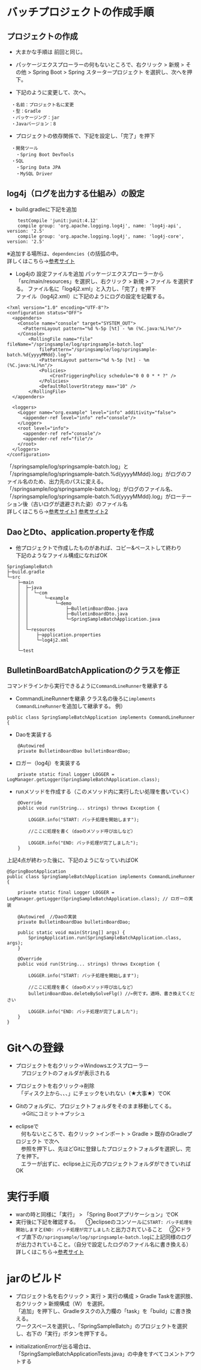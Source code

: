 # バッチプロジェクトの作成手順

## プロジェクトの作成

* 大まかな手順は 前回と同じ。  

* パッケージエクスプローラーの何もないところで、右クリック > 新規 > その他 > Spring Boot > Spring スタータープロジェクト を選択し、次へを押下。  

* 下記のように変更して、次へ。
```
　・名前：プロジェクト名に変更
　・型：Gradle
　・パッケージング：jar
　・Javaバージョン：8
```

* プロジェクトの依存関係で、下記を設定し、「完了」を押下
```
　・開発ツール
　　・Spring Boot DevTools
　・SQL
　　・Spring Data JPA
　　・MySQL Driver
```

## log4j（ログを出力する仕組み）の設定

* build.gradleに下記を追加
```
	testCompile 'junit:junit:4.12'
	compile group: 'org.apache.logging.log4j', name: 'log4j-api', version: '2.5'
	compile group: 'org.apache.logging.log4j', name: 'log4j-core', version: '2.5'
```
※追加する場所は、`dependencies {`の括弧の中。  
詳しくはこちら→[参考サイト](https://qiita.com/kazurof/items/abbd42f11bfc125f3190#gradle-%E3%83%93%E3%83%AB%E3%83%89%E3%83%95%E3%82%A1%E3%82%A4%E3%83%AB)

* Log4jの 設定ファイルを追加
パッケージエクスプローラーから「src/main/resources」を選択し、右クリック > 新規 > ファイル を選択する。
ファイル名に「log4j2.xml」と入力し、「完了」を押下  
ファイル（log4j2.xml）に下記のようにログの設定を記載する。
```
<?xml version="1.0" encoding="UTF-8"?>
<configuration status="OFF">
  <appenders>
    <Console name="console" target="SYSTEM_OUT">
      <PatternLayout pattern="%d %-5p [%t] - %m (%C.java:%L)%n"/>
    </Console>
  		<RollingFile name="file" fileName="/springsample/log/springsample-batch.log"
			filePattern="/springsample/log/springsample-batch.%d{yyyyMMdd}.log">
			<PatternLayout pattern="%d %-5p [%t] - %m (%C.java:%L)%n"/>
			<Policies>
				<CronTriggeringPolicy schedule="0 0 0 * * ?" />
			</Policies>
			<DefaultRolloverStrategy max="10" />
		</RollingFile>
  </appenders>

  <loggers>
    <Logger name="org.example" level="info" additivity="false">
      <appender-ref level="info" ref="console"/>
    </Logger>
    <root level="info">
      <appender-ref ref="console"/>
      <appender-ref ref="file"/>
    </root>
  </loggers>
</configuration>
```

「/springsample/log/springsample-batch.log」と「/springsample/log/springsample-batch.%d{yyyyMMdd}.log」がログのファイル名のため、出力先のパスに変える。  
「/springsample/log/springsample-batch.log」がログのファイル名、  
「/springsample/log/springsample-batch.%d{yyyyMMdd}.log」がローテーション後（古いログが退避された姿）のファイル名  
詳しくはこちら→[参考サイト1](https://qiita.com/kazurof/items/abbd42f11bfc125f3190#log4j-2-%E8%A8%AD%E5%AE%9A%E3%83%95%E3%82%A1%E3%82%A4%E3%83%AB)
[参考サイト2](https://pukiwiki.codereign.org/index.php?SoftwareEngineering%2FJava%2FLogging%2FApacheLog4j2%2FAppenders)


## DaoとDto、application.propertyを作成
* 他プロジェクトで作成したものがあれば、コピー&ペーストして終わり  
下記のようなファイル構成になればOK
```
SpringSampleBatch
├─build.gradle
└─src
    ├─main
    │  ├─java
    │  │  └─com
    │  │      └─example
    │  │          └─demo
    │  │              ├─BulletinBoardDao.java
    │  │              ├─BulletinBoardDto.java
    │  │              └─SpringSampleBatchApplication.java
    │  │
    │  └─resources
    │      ├─application.properties
    │      └─log4j2.xml
    │
    └─test
```


## BulletinBoardBatchApplicationのクラスを修正
コマンドラインから実行できるように`CommandLineRunner`を継承する


* CommandLineRunnerを継承
クラス名の後ろに`implements CommandLineRunner`を追加して継承する。
例）
```
public class SpringSampleBatchApplication implements CommandLineRunner {
```

* Daoを実装する
```
    @Autowired
    private BulletinBoardDao bulletinBoardDao;
```


* ロガー（log4j）を実装する
```
    private static final Logger LOGGER = LogManager.getLogger(SpringSampleBatchApplication.class);
```

* runメソッドを作成する（このメソッド内に実行したい処理を書いていく）
```
    @Override
    public void run(String... strings) throws Exception {
        
        LOGGER.info("START: バッチ処理を開始します");
        
        //ここに処理を書く（daoのメソッド呼び出しなど）
        
        LOGGER.info("END: バッチ処理が完了しました");
    }
```

上記4点が終わった後に、下記のようになっていればOK
```
@SpringBootApplication
public class SpringSampleBatchApplication implements CommandLineRunner {

    private static final Logger LOGGER = LogManager.getLogger(SpringSampleBatchApplication.class); // ロガーの実装

    @Autowired  //Daoの実装
    private BulletinBoardDao bulletinBoardDao;

	public static void main(String[] args) {
		SpringApplication.run(SpringSampleBatchApplication.class, args);
	}

    @Override
    public void run(String... strings) throws Exception {

        LOGGER.info("START: バッチ処理を開始します");
        
        //ここに処理を書く（daoのメソッド呼び出しなど）
        bulletinBoardDao.deleteBySolveFlg() //←例です。適時、書き換えてください
        
        LOGGER.info("END: バッチ処理が完了しました");
    }
}

```



# Gitへの登録

* プロジェクトを右クリック→Windowsエクスプローラー  
　プロジェクトのフォルダが表示される

* プロジェクトを右クリック→削除  
　「ディスク上から、、、」にチェックをいれない（★大事★）でOK
　
* Gitのフォルダに、プロジェクトフォルダをそのまま移動してくる。  
　→Gitにコミット→プッシュ

* eclipseで  
　何もないところで、右クリック >インポート > Gradle > 既存のGradleプロジェクト で次へ  
　参照を押下し、先ほどGitに登録したプロジェクトフォルダを選択し、完了を押下。  
　エラーが出ずに、eclipse上に元のプロジェクトフォルダができていればOK  



# 実行手順
* warの時と同様に「実行」 > 「Spring Bootアプリケーション」でOK
　
* 実行後に下記を確認する。
　①eclipseのコンソールに`START: バッチ処理を開始します`と`END: バッチ処理が完了しました`と出力されていること
　②Cドライブ直下の`/springsample/log/springsample-batch.log`に上記同様のログが出力されていること。（自分で設定したログのファイル名に書き換える）
詳しくはこちら→[参考サイト](https://qiita.com/misskabu/items/9f0402554d511bf4b35d)



# jarのビルド
* プロジェクト名を右クリック > 実行 > 実行の構成 > Gradle Taskを選択肢、右クリック > 新規構成（W） を選択。  
「追加」を押下し、Gradleタスクの入力欄の「task」を「build」に書き換える。  
ワークスペースを選択し、「SpringSampleBatch」のプロジェクトを選択し、右下の「実行」ボタンを押下する。


* initializationErrorが出る場合は、「SpringSampleBatchApplicationTests.java」の中身をすべてコメントアウトする
